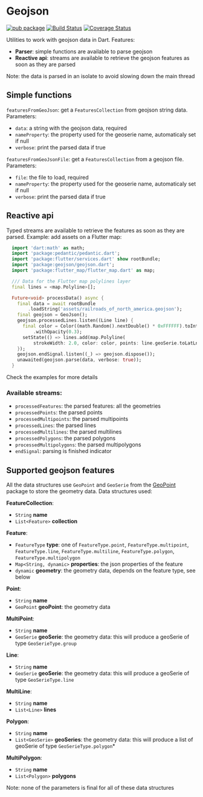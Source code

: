 # Geojson

[![pub package](https://img.shields.io/pub/v/geojson.svg)](https://pub.dartlang.org/packages/geojson) [![Build Status](https://travis-ci.org/synw/geojson.svg?branch=master)](https://travis-ci.org/synw/geojson) [![Coverage Status](https://coveralls.io/repos/github/synw/geojson/badge.svg?branch=master)](https://coveralls.io/github/synw/geojson?branch=master)

Utilities to work with geojson data in Dart. Features:

- **Parser**: simple functions are available to parse geojson
- **Reactive api**: streams are available to retrieve the geojson features as soon as they are parsed

Note: the data is parsed in an isolate to avoid slowing down the main thread

## Simple functions

`featuresFromGeoJson`: get a `FeaturesCollection` from geojson string data. Parameters:

- `data`: a string with the geojson data, required
- `nameProperty`: the property used for the geoserie name, automaticaly set if null
- `verbose`: print the parsed data if true

`featuresFromGeoJsonFile`: get a `FeaturesCollection` from a geojson file. Parameters:

- `file`: the file to load, required
- `nameProperty`: the property used for the geoserie name, automaticaly set if null
- `verbose`: print the parsed data if true

## Reactive api

Typed streams are available to retrieve the features as soon as they are parsed. Example: add assets on a Flutter map:

```dart
  import 'dart:math' as math;
  import 'package:pedantic/pedantic.dart';
  import 'package:flutter/services.dart' show rootBundle;
  import 'package:geojson/geojson.dart';
  import 'package:flutter_map/flutter_map.dart' as map;

  /// Data for the Flutter map polylines layer
  final lines = <map.Polyline>[];

  Future<void> processData() async {
    final data = await rootBundle
        .loadString('assets/railroads_of_north_america.geojson');
    final geojson = GeoJson();
    geojson.processedLines.listen((Line line) {
      final color = Color((math.Random().nextDouble() * 0xFFFFFF).toInt() << 0)
          .withOpacity(0.3);
      setState(() => lines.add(map.Polyline(
          strokeWidth: 2.0, color: color, points: line.geoSerie.toLatLng())));
    });
    geojson.endSignal.listen((_) => geojson.dispose());
    unawaited(geojson.parse(data, verbose: true));
  }
```

Check the examples for more details

### Available streams:

- `processedFeatures`: the parsed features: all the geometries
- `processedPoints`: the parsed points
- `processedMultipoints`: the parsed multipoints
- `processedLines`: the parsed lines
- `processedMultilines`: the parsed multilines
- `processedPolygons`: the parsed polygons
- `processedMultipolygons`: the parsed multipolygons
- `endSignal`: parsing is finished indicator

## Supported geojson features

All the data structures use `GeoPoint` and `GeoSerie` from the [GeoPoint](https://github.com/synw/geopoint) package to store the geometry data. Data structures used:

**FeatureCollection**:

- `String` **name**
- `List<Feature>` **collection**

**Feature**:

- `FeatureType` **type**: one of `FeatureType.point`, `FeatureType.multipoint`, `FeatureType.line`, `FeatureType.multiline`, `FeatureType.polygon`, `FeatureType.multipolygon`
- `Map<String, dynamic>` **properties**: the json properties of the feature
- `dynamic` **geometry**: the geometry data, depends on the feature type, see below

**Point**:

- `String` **name**
- `GeoPoint` **geoPoint**: the geometry data

**MultiPoint**:

- `String` **name**
- `GeoSerie` **geoSerie**: the geometry data: this will produce a geoSerie of type `GeoSerieType.group`

**Line**:

- `String` **name**
- `GeoSerie` **geoSerie**: the geometry data: this will produce a geoSerie of type `GeoSerieType.line`

**MultiLine**:

- `String` **name**
- `List<Line>` **lines**

**Polygon**:

- `String` **name**
- `List<GeoSerie>` **geoSeries**: the geometry data: this will produce a list of geoSerie of type `GeoSerieType.polygon`*

**MultiPolygon**:

- `String` **name**
- `List<Polygon>` **polygons**

Note: none of the parameters is final for all of these data structures
